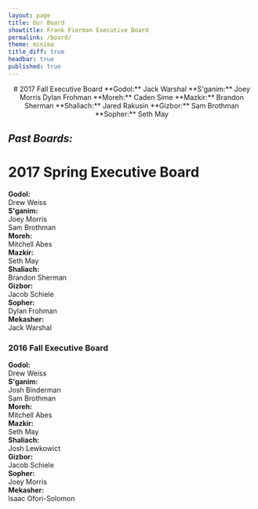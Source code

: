 ```yaml
---
layout: page
title: Our Board
showtitle: Frank Fierman Executive Board
permalink: /board/
theme: minima
title_diff: true
headbar: true
published: true
---
```

<p style="text-align: center;"> # 2017 Fall Executive Board
**Godol:**  
Jack Warshal  
**S'ganim:**  
Joey Morris  
Dylan Frohman   
**Moreh:**  
Caden Sime  
**Mazkir:**  
Brandon Sherman  
**Shaliach:**  
Jared Rakusin  
**Gizbor:**  
Sam Brothman  
**Sopher:**  
Seth May    </p>  



## _Past Boards:_  

# 2017 Spring Executive Board  
**Godol:**  
Drew Weiss  
**S'ganim:**  
Joey Morris  
Sam Brothman  
**Moreh:**  
Mitchell Abes  
**Mazkir:**  
Seth May  
**Shaliach:**  
Brandon Sherman  
**Gizbor:**  
Jacob Schiele  
**Sopher:**  
Dylan Frohman  
**Mekasher:**  
Jack Warshal  


### 2016 Fall Executive Board

**Godol:**  
Drew Weiss  
**S'ganim:**  
Josh Binderman  
Sam Brothman  
**Moreh:**  
Mitchell Abes  
**Mazkir:**  
Seth May  
**Shaliach:**  
Josh Lewkowict  
**Gizbor:**  
Jacob Schiele  
**Sopher:**  
Joey Morris  
**Mekasher:**  
Isaac Ofori-Solomon
